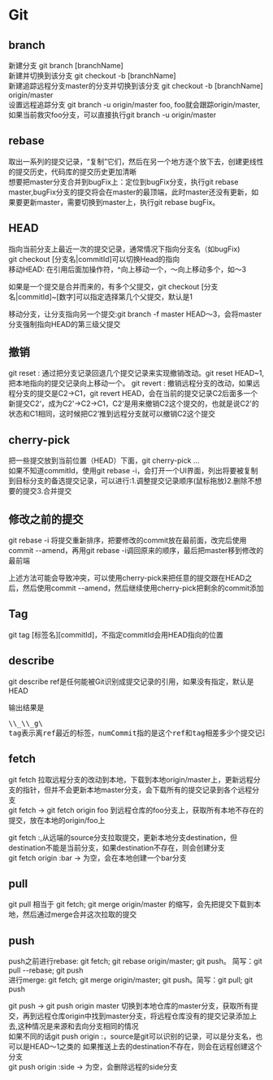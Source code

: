 Git
=====================================
     
branch
----------------
新建分支 git branch [branchName]         
新建并切换到该分支 git checkout -b [branchName]             
新建追踪远程分支master的分支并切换到该分支 git checkout -b [branchName] origin/master   
设置远程追踪分支 git branch -u origin/master foo, foo就会跟踪origin/master,如果当前救灾foo分支，可以直接执行git branch -u origin/master      

rebase
------------
取出一系列的提交记录，“复制”它们，然后在另一个地方逐个放下去，创建更线性的提交历史，代码库的提交历史更加清晰        
想要把master分支合并到bugFix上：定位到bugFix分支，执行git rebase master,bugFix分支的提交将会在master的最顶端，此时master还没有更新，如果要更新master，需要切换到master上，执行git rebase bugFix。      
 
HEAD
------------
指向当前分支上最近一次的提交记录，通常情况下指向分支名（如bugFix)            
git checkout [分支名|commitId]可以切换Head的指向      
移动HEAD: 在引用后面加操作符，^向上移动一个，～<num>向上移动多个，如～3       

如果是一个提交是合并而来的，有多个父提交，git checkout [分支名|commitId]~[数字]可以指定选择第几个父提交，默认是1

移动分支，让分支指向另一个提交:git branch -f master HEAD～3，会将master分支强制指向HEAD的第三级父提交      
  

撤销
---------------
git reset : 通过把分支记录回退几个提交记录来实现撤销改动。git reset HEAD~1,把本地指向的提交记录向上移动一个。
git revert : 撤销远程分支的改动，如果远程分支的提交是C2->C1，git revert HEAD，会在当前的提交记录C2后面多一个新提交C2‘，成为C2'->C2->C1，C2‘是用来撤销C2这个提交的，也就是说C2'的状态和C1相同，这时候把C2‘推到远程分支就可以撤销C2这个提交        


cherry-pick
---------------
把一些提交放到当前位置（HEAD）下面，git cherry-pick <commitId>...         
如果不知道commitId，使用git rebase -i，会打开一个UI界面，列出将要被复制到目标分支的备选提交记录，可以进行:1.调整提交记录顺序(鼠标拖放)2.删除不想要的提交3.合并提交


修改之前的提交
--------------------
git rebase -i 将提交重新排序，把要修改的commit放在最前面，改完后使用commit --amend，再用git rebase -i调回原来的顺序，最后把master移到修改的最前端       

上述方法可能会导致冲突，可以使用cherry-pick来把任意的提交跟在HEAD之后，然后使用commit --amend，然后继续使用cherry-pick把剩余的commit添加           

Tag
--------------------
git tag [标签名][commitId]，不指定commitId会用HEAD指向的位置        

describe
--------------------
git describe <ref> ref是任何能被Git识别成提交记录的引用，如果没有指定，默认是HEAD 
           
输出结果是 
<pre>\<tag\>\_\<numCommits\>\_g\<hash\>
tag表示离ref最近的标签，numCommit指的是这个ref和tag相差多少个提交记录，hash表示你给的ref表示的提交记录哈希值的前几位，当ref提交记录上有某个标签时，则只输出标签名称
</pre>           


fetch
--------------------
git fetch 拉取远程分支的改动到本地，下载到本地origin/master上，更新远程分支的指针，但并不会更新本地master分支，会下载所有的提交记录到各个远程分支        
git fetch <remote> <place> -> git fetch origin foo 到远程仓库的foo分支上，获取所有本地不存在的提交，放在本地的origin/foo上

git fetch <remote> <source>:<destination>,从远端的source分支拉取提交，更新本地分支destination，但destination不能是当前分支，如果destination不存在，则会创建分支     
git fetch origin :bar -> <source>为空，会在本地创建一个bar分支

pull
--------------------
git pull 相当于 git fetch; git merge origin/master 的缩写，会先把提交下载到本地，然后通过merge合并这次拉取的提交     
   

push
-------------------
push之前进行rebase:  git fetch; git rebase origin/master; git push。
简写：git pull --rebase; git push               
进行merge:  git fetch; git merge origin/master; git push。简写：git pull; git push              

git push <remote> <place> -> git push origin master 切换到本地仓库的master分支，获取所有提交，再到远程仓库origin中找到master分支，将远程仓库没有的提交记录添加上去,这种情况是来源和去向分支相同的情况       
如果不同的话git push origin <source>:<destination>，source是git可以识别的记录，可以是分支名，也可以是HEAD～1之类的 如果推送上去的destination不存在，则会在远程创建这个分支    
git push origin :side -> <source>为空，会删除远程的side分支

